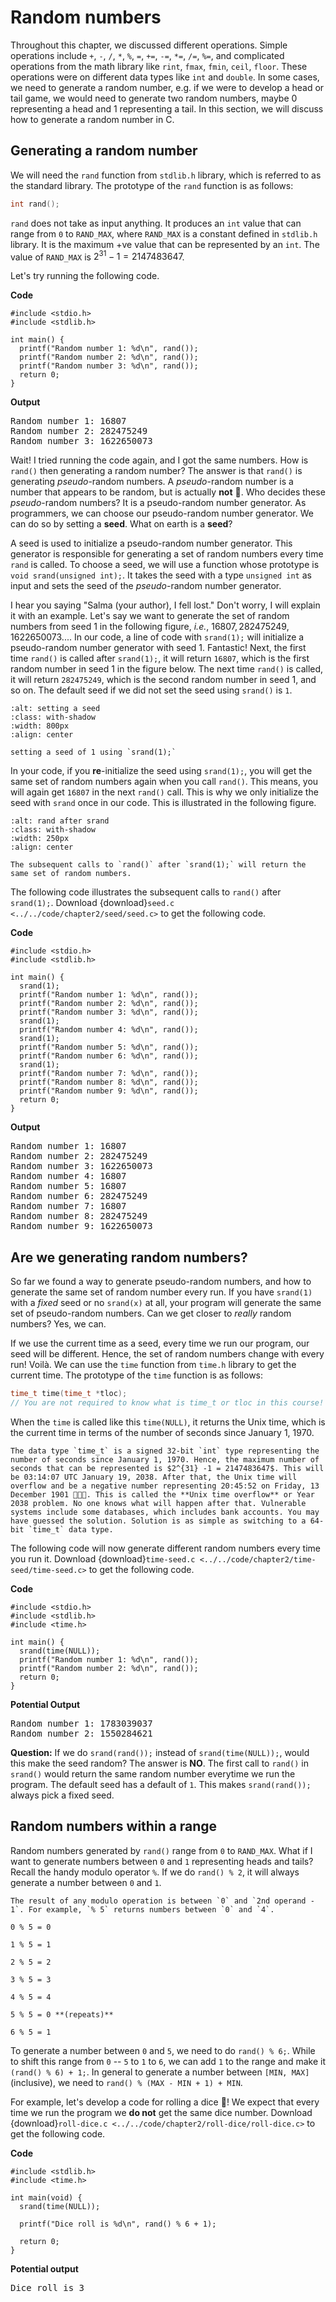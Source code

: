 # Random numbers

Throughout this chapter, we discussed different operations. Simple operations include `+`, `-`, `/`, `*`, `%`, `=`, `+=`, `-=`, `*=`, `/=`, `%=`, and complicated operations from the math library like `rint`, `fmax`, `fmin`, `ceil`, `floor`. These operations were on different data types like `int` and `double`. In some cases, we need to generate a random number, e.g. if we were to develop a head or tail game, we would need to generate two random numbers, maybe $0$ representing a head and $1$ representing a tail. In this section, we will discuss how to generate a random number in C.

## Generating a random number

We will need the `rand` function from `stdlib.h` library, which is referred to as the standard library. The prototype of the `rand` function is as follows:

```c
int rand();
```

`rand` does not take as input anything. It produces an `int` value that can range from `0` to `RAND_MAX`, where `RAND_MAX` is a constant defined in `stdlib.h` library. It is the maximum +ve value that can be represented by an `int`. The value of `RAND_MAX` is $2^{31} - 1 = 2147483647$.

Let's try running the following code.

**Code**
```{code-block} c
#include <stdio.h>
#include <stdlib.h>

int main() {
  printf("Random number 1: %d\n", rand());
  printf("Random number 2: %d\n", rand());
  printf("Random number 3: %d\n", rand());
  return 0;
}
```

**Output**

<pre>
Random number 1: 16807
Random number 2: 282475249
Random number 3: 1622650073
</pre> 

Wait! I tried running the code again, and I got the same numbers. How is `rand()` then generating a random number? The answer is that `rand()` is generating *pseudo*-random numbers. A *pseudo*-random number is a number that appears to be random, but is actually **not** 🤯. Who decides these *pseudo*-random numbers? It is a pseudo-random number generator. As programmers, we can choose our pseudo-random number generator. We can do so by setting a **seed**. What on earth is a **seed**?

A seed is used to initialize a pseudo-random number generator. This generator is responsible for generating a set of random numbers every time `rand` is called. To choose a seed, we will use a function whose prototype is `void srand(unsigned int);`. It takes the seed with a type `unsigned int` as input and sets the seed of the *pseudo*-random number generator. 

I hear you saying "Salma (your author), I fell lost." Don't worry, I will explain it with an example. Let's say we want to generate the set of random numbers from seed 1 in the following figure, *i.e.*, $16807, 282475249, 1622650073 ...$. In our code, a line of code with `srand(1);` will initialize a pseudo-random number generator with seed 1. Fantastic! Next, the first time `rand()` is called after `srand(1);`, it will return `16807`, which is the first random number in seed 1 in the figure below. The next time `rand()` is called, it will return `282475249`, which is the second random number in seed 1, and so on. The default seed if we did not set the seed using `srand()` is `1`.

```{figure} ./images/setting-a-seed.png
:alt: setting a seed
:class: with-shadow
:width: 800px
:align: center

setting a seed of 1 using `srand(1);`
```

In your code, if you **re**-initialize the seed using `srand(1);`, you will get the same set of random numbers again when you call `rand()`. This means, you will again get `16807` in the next `rand()` call. This is why we only initialize the seed with `srand` once in our code. This is illustrated in the following figure.

```{figure} ./images/rand-after-srand.png
:alt: rand after srand
:class: with-shadow
:width: 250px
:align: center

The subsequent calls to `rand()` after `srand(1);` will return the same set of random numbers.
```

The following code illustrates the subsequent calls to `rand()` after `srand(1);`. Download {download}`seed.c <../../code/chapter2/seed/seed.c>` to get the following code.

**Code**
```{code-block} c
#include <stdio.h>
#include <stdlib.h>

int main() {
  srand(1);
  printf("Random number 1: %d\n", rand());
  printf("Random number 2: %d\n", rand());
  printf("Random number 3: %d\n", rand());
  srand(1);
  printf("Random number 4: %d\n", rand());
  srand(1);
  printf("Random number 5: %d\n", rand());
  printf("Random number 6: %d\n", rand());
  srand(1);
  printf("Random number 7: %d\n", rand());
  printf("Random number 8: %d\n", rand());
  printf("Random number 9: %d\n", rand());
  return 0;
}
```

**Output**
<pre>
Random number 1: 16807
Random number 2: 282475249
Random number 3: 1622650073
Random number 4: 16807
Random number 5: 16807
Random number 6: 282475249
Random number 7: 16807
Random number 8: 282475249
Random number 9: 1622650073
</pre>

## Are we generating random numbers?

So far we found a way to generate pseudo-random numbers, and how to generate the same set of random number every run. If you have `srand(1)` with a *fixed* seed or no `srand(x)` at all, your program will generate the same set of pseudo-random numbers. Can we get closer to *really* random numbers? Yes, we can. 

If we use the current time as a seed, every time we run our program, our seed will be different. Hence, the set of random numbers change with every run! Voilà. We can use the `time` function from `time.h` library to get the current time. The prototype of the `time` function is as follows:

```c
time_t time(time_t *tloc);
// You are not required to know what is time_t or tloc in this course!
```

When the `time` is called like this `time(NULL)`, it returns the Unix time, which is the current time in terms of the number of seconds since January 1, 1970.

```{admonition} Fun fact 😎
The data type `time_t` is a signed 32-bit `int` type representing the number of seconds since January 1, 1970. Hence, the maximum number of seconds that can be represented is $2^{31} -1 = 2147483647$. This will be 03:14:07 UTC January 19, 2038. After that, the Unix time will overflow and be a negative number representing 20:45:52 on Friday, 13 December 1901 🤯😵‍💫. This is called the **Unix time overflow** or Year 2038 problem. No one knows what will happen after that. Vulnerable systems include some databases, which includes bank accounts. You may have guessed the solution. Solution is as simple as switching to a 64-bit `time_t` data type.
```

The following code will now generate different random numbers every time you run it. Download {download}`time-seed.c <../../code/chapter2/time-seed/time-seed.c>` to get the following code.

**Code**
```{code-block} c
#include <stdio.h>
#include <stdlib.h>
#include <time.h>

int main() {
  srand(time(NULL));
  printf("Random number 1: %d\n", rand());
  printf("Random number 2: %d\n", rand());
  return 0;
}
```

**Potential Output**
<pre>
Random number 1: 1783039037
Random number 2: 1550284621
</pre>

**Question:** If we do `srand(rand());` instead of `srand(time(NULL));`, would this make the seed random? The answer is **NO**. The first call to `rand()` in `srand()` would return the same random number everytime we run the program. The default seed has a default of `1`. This makes `srand(rand());` always pick a fixed seed.

## Random numbers within a range

Random numbers generated by `rand()` range from `0` to `RAND_MAX`. What if I want to generate numbers between `0` and `1` representing heads and tails? Recall the handy modulo operator `%`. If we do `rand() % 2`, it will always generate a number between `0` and `1`.

```{admonition} Remember!
The result of any modulo operation is between `0` and `2nd operand - 1`. For example, `% 5` returns numbers between `0` and `4`.

0 % 5 = 0

1 % 5 = 1

2 % 5 = 2

3 % 5 = 3

4 % 5 = 4

5 % 5 = 0 **(repeats)**

6 % 5 = 1 
```

To generate a number between `0` and `5`, we need to do `rand() % 6;`. While to shift this range from `0` -- `5` to `1` to `6`, we can add `1` to the range and make it `(rand() % 6) + 1;`. In general to generate a number between `[MIN, MAX]` (inclusive), we need to `rand() % (MAX - MIN + 1) + MIN`.

For example, let's develop a code for rolling a dice 🎲! We expect that every time we run the program we **do not** get the same dice number. Download {download}`roll-dice.c <../../code/chapter2/roll-dice/roll-dice.c>` to get the following code.

**Code**
```{code-block} c
#include <stdlib.h>
#include <time.h>

int main(void) {
  srand(time(NULL));

  printf("Dice roll is %d\n", rand() % 6 + 1);

  return 0;
}
```

**Potential output**
<pre>
Dice roll is 3
</pre>